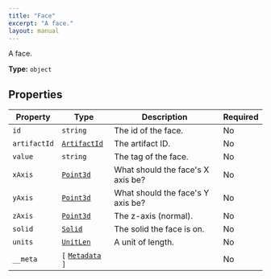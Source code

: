 ```yaml
---
title: "Face"
excerpt: "A face."
layout: manual
---
```


A face.

**Type:** `object`





## Properties

| Property | Type | Description | Required |
|----------|------|-------------|----------|
| `id` |`string`| The id of the face. | No |
| `artifactId` |[`ArtifactId`](/docs/kcl/types/ArtifactId)| The artifact ID. | No |
| `value` |`string`| The tag of the face. | No |
| `xAxis` |[`Point3d`](/docs/kcl/types/Point3d)| What should the face's X axis be? | No |
| `yAxis` |[`Point3d`](/docs/kcl/types/Point3d)| What should the face's Y axis be? | No |
| `zAxis` |[`Point3d`](/docs/kcl/types/Point3d)| The z-axis (normal). | No |
| `solid` |[`Solid`](/docs/kcl/types/Solid)| The solid the face is on. | No |
| `units` |[`UnitLen`](/docs/kcl/types/UnitLen)| A unit of length. | No |
| `__meta` |`[` [`Metadata`](/docs/kcl/types/Metadata) `]`|  | No |


